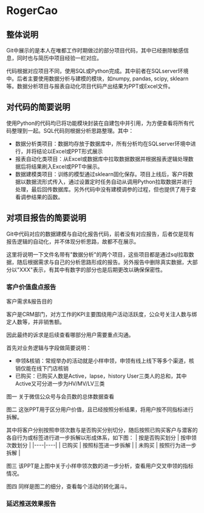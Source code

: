 # RogerCao

## 整体说明
Git中展示的是本人在唯都工作时期做过的部分项目代码，其中已经删除敏感信息，同时也与简历中项目经验一栏对应。

代码根据对应项目不同，使用SQL或Python完成。其中前者在SQLserver环境中。后者主要使用数据分析与建模的模块，如numpy, pandas, scipy, sklearn等。数据分析项目与报表自动化项目代码产出结果为PPT或Excel文件。


## 对代码的简要说明
使用Python的代码均已将功能模块封装在自建包中并引用，为方便查看将所有代码整理到一起。SQL代码则根据分析思路整理。其中：
+ 数据分析类项目：数据均存放于数据库中，所有分析均在SQLserver环境中进行，并将结论以Excel或PPT形式展示
+ 报表自动化类项目：从Excel或数据库中拉取数据数据并根据报表逻辑处理数据后将结果刷入Excel或PPT中展示。
+ 数据建模类项目：训练的模型通过sklearn固化保存。项目上线后，客户将数据以数据流形式传入，通过设置定时任务自动从调用Python拉取数据并进行处理，最后回传数据库。另外代码中没有建模调参的过程，但也提供了用于查看调参结果的函数。

## 对项目报告的简要说明
Git中代码对应的数据建模与自动化报告代码，前者没有对应报告，后者仅是现有报告逻辑的自动化，并不体现分析思路，故都不在展示。

这里将说明一下文件名带有"数据分析"的两个项目，这些项目都是通过sql拉取数据，随后根据需求与自己的分析思路形成的报告。另外报告中删除真实数据，大部分以"XXX"表示，有其中有数字的部分也是后期更改以确保保密性。

### 客户价值盘点报告
客户需求&报告目的

客户是CRM部门，对方工作的KPI主要围绕用户活动活跃度，公众号关注人数与绑定人数等，并非销售额。

因此最终的诉求是后续查看哪部分用户需要重点沟通。

首先对业务逻辑与字段做简要说明：
+ 申领&核销：常规举办的活动就是小样申领，申领有线上线下等多个渠道，核销仅能在线下门店核销
+ 已购买：已购买人数是Active，lapse，history User三类人的总和，其中Active又可分进一步为HV/MV/LV三类

图一
关于微信公众号与会员数的总体数据查看

图二
这张PPT用于区分用户价值，且已经按照分析结果，将用户按不同指标进行拆解。

其中将客户分别按照申领次数与是否购买分别切分，随后按照已购买客户与潜客的各自行为或标签进行进一步拆解以形成体系，如下图：
| 按是否购买划分 | 按申领次数划分 |
|----|----|
| 已购买 | 按照标签进一步拆解 |
| 未购买 | 按照行为进一步拆解 |


图三
该PPT是上图中关于小样申领次数的进一步分析，查看用户交叉申领的指标情况。




图四
同样是图二的细分，查看每个活动的转化漏斗。


### 延迟推送效果报告





